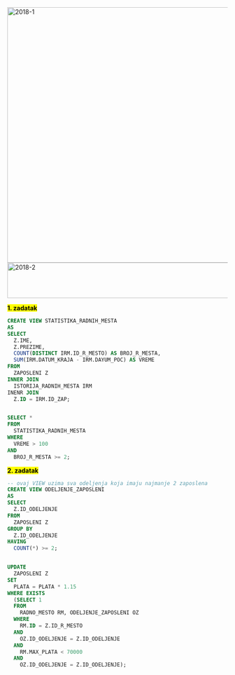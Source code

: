 <img width="648" height="583" alt="2018-1" src="https://github.com/user-attachments/assets/9a573d57-00be-46e0-b39b-ddc81b6a1a8d" />
<img width="640" height="81" alt="2018-2" src="https://github.com/user-attachments/assets/42d40617-df3e-450a-b402-11e98aa4a17f" />

**<mark>1. zadatak</mark>**

```sql
CREATE VIEW STATISTIKA_RADNIH_MESTA
AS
SELECT
  Z.IME,
  Z.PREZIME,
  COUNT(DISTINCT IRM.ID_R_MESTO) AS BROJ_R_MESTA,
  SUM(IRM.DATUM_KRAJA - IRM.DAYUM_POC) AS VREME
FROM
  ZAPOSLENI Z
INNER JOIN
  ISTORIJA_RADNIH_MESTA IRM
INENR JOIN
  Z.ID = IRM.ID_ZAP;


SELECT *
FROM
  STATISTIKA_RADNIH_MESTA
WHERE
  VREME > 100
AND
  BROJ_R_MESTA >= 2;
```

**<mark>2. zadatak</mark>**

```sql
-- ovaj VIEW uzima sva odeljenja koja imaju najmanje 2 zaposlena
CREATE VIEW ODELJENJE_ZAPOSLENI
AS
SELECT
  Z.ID_ODELJENJE
FROM
  ZAPOSLENI Z
GROUP BY
  Z.ID_ODELJENJE
HAVING
  COUNT(*) >= 2;


UPDATE
  ZAPOSLENI Z
SET
  PLATA = PLATA * 1.15
WHERE EXISTS
  (SELECT 1
  FROM
    RADNO_MESTO RM, ODELJENJE_ZAPOSLENI OZ
  WHERE
    RM.ID = Z.ID_R_MESTO
  AND
    OZ.ID_ODELJENJE = Z.ID_ODELJENJE
  AND
    RM.MAX_PLATA < 70000
  AND
    OZ.ID_ODELJENJE = Z.ID_ODELJENJE);
```








